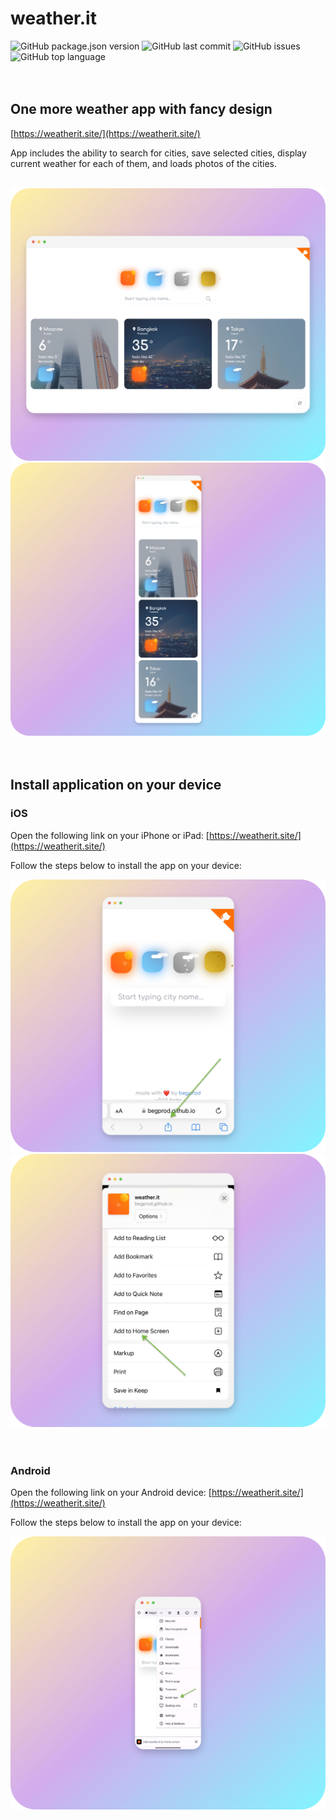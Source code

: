 # weather.it

<img src="https://img.shields.io/github/package-json/v/begprod/weather.it?style=for-the-badge" alt="GitHub package.json version" />
<img src="https://img.shields.io/github/last-commit/begprod/weather.it?style=for-the-badge" alt="GitHub last commit" />
<img src="https://img.shields.io/github/issues/begprod/weather.it?style=for-the-badge" alt="GitHub issues" />
<img src="https://img.shields.io/github/languages/top/begprod/weather.it?style=for-the-badge" alt="GitHub top language" />

<br/>
<br/>
<br/>

## One more weather app with fancy design

[https://weatherit.site/](https://weatherit.site/)

App includes the ability to search for cities, save selected cities, display current weather for each of them, and loads photos of the cities.

<br/>

<img src="./public/screenshots/desktop.png" alt="weather.it" />
<img src="./public/screenshots/mobile.png" alt="weather.it" />

<br/>
<br/>
<br/>

## Install application on your device

### iOS

Open the following link on your iPhone or iPad: [https://weatherit.site/](https://weatherit.site/)

Follow the steps below to install the app on your device:

<img src="./public/screenshots/ios_1.png" alt="weather.it" />
<img src="./public/screenshots/ios_2.png" alt="weather.it" />

<br/>
<br/>
<br/>

### Android

Open the following link on your Android device: [https://weatherit.site/](https://weatherit.site/)

Follow the steps below to install the app on your device:

<img src="./public/screenshots/android.png" alt="weather.it" />

